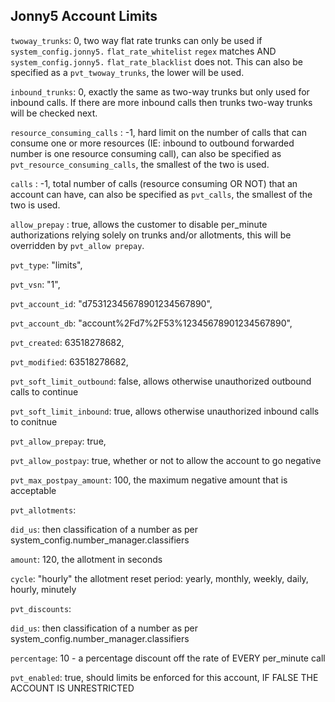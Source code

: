 ## Jonny5 Account Limits

 
 
`twoway_trunks`: 0, two way flat rate trunks can only be used if `system_config.jonny5.` `flat_rate_whitelist` `regex` matches AND `system_config.jonny5.` `flat_rate_blacklist` does not. This can also be specified as a `pvt_twoway_trunks`, the lower will be used.  
   
`inbound_trunks`: 0, exactly the same as two-way trunks but only used for inbound calls. If there are more inbound calls then trunks two-way trunks will be checked next.

`resource_consuming_calls` : -1, hard limit on the number of calls that can consume one or more resources (IE: inbound to outbound forwarded number is one resource consuming call), can also be specified as `pvt_resource_consuming_calls`, the smallest of the two is used.

`calls` : -1, total number of calls (resource consuming OR NOT) that an account can have, can also be specified as `pvt_calls`, the smallest of the two is used.

`allow_prepay` : true, allows the customer to disable per_minute authorizations relying solely on trunks and/or allotments, this will be overridden by `pvt_allow prepay`.

`pvt_type`: "limits",

`pvt_vsn`: "1",
   
`pvt_account_id`: "d75312345678901234567890",
   
`pvt_account_db`: "account%2Fd7%2F53%12345678901234567890",
   
`pvt_created`: 63518278682,
   
`pvt_modified`: 63518278682,
   
`pvt_soft_limit_outbound`: false, allows otherwise unauthorized outbound calls to continue
   
`pvt_soft_limit_inbound`: true, allows otherwise unauthorized inbound calls to conitnue
   
`pvt_allow_prepay`: true,
   
`pvt_allow_postpay`: true, whether or not to allow the account to go negative
   
`pvt_max_postpay_amount`: 100, the maximum negative amount that is acceptable
   
`pvt_allotments`: 
   
`did_us`: then classification of a number as per system_config.number_manager.classifiers
   
`amount`: 120, the allotment in seconds
   
`cycle`: "hourly" the allotment reset period: yearly, monthly, weekly, daily, hourly, minutely
   
`pvt_discounts`: 
   
`did_us`:  then classification of a number as per system_config.number_manager.classifiers
   
`percentage`: 10 - a percentage discount off the rate of EVERY per_minute call
 
`pvt_enabled`: true,  should limits be enforced for this account, IF FALSE THE ACCOUNT IS UNRESTRICTED




